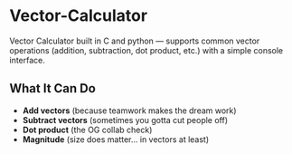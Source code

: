 # Vector-Calculator
Vector Calculator built in C and python — supports common vector operations (addition, subtraction, dot product, etc.) with a simple console interface.

## What It Can Do
-  **Add vectors** (because teamwork makes the dream work)  
-  **Subtract vectors** (sometimes you gotta cut people off)  
-  **Dot product** (the OG collab check)  
-  **Magnitude** (size does matter… in vectors at least)  



